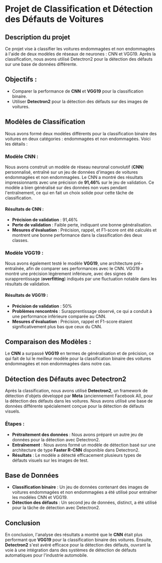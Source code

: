 # Projet de Classification et Détection des Défauts de Voitures

## Description du projet
Ce projet vise à classifier les voitures endommagées et non endommagées à l'aide de deux modèles de réseaux de neurones : CNN et VGG19. Après la classification, nous avons utilisé Detectron2 pour la détection des défauts sur une base de données différente.

## Objectifs :
- Comparer la performance de **CNN** et **VGG19** pour la classification binaire.
- Utiliser **Detectron2** pour la détection des défauts sur des images de voitures.

## Modèles de Classification
Nous avons formé deux modèles différents pour la classification binaire des voitures en deux catégories : endommagées et non endommagées. Voici les détails :

### Modèle CNN :
Nous avons construit un modèle de réseau neuronal convolutif (**CNN**) personnalisé, entraîné sur un jeu de données d'images de voitures endommagées et non endommagées. Le CNN a montré des résultats impressionnants avec une précision de **91,46%** sur le jeu de validation. Ce modèle a bien généralisé sur des données non vues pendant l'entraînement, ce qui en fait un choix solide pour cette tâche de classification.

#### Résultats de CNN :
- **Précision de validation** : 91,46%
- **Perte de validation** : Faible perte, indiquant une bonne généralisation.
- **Mesures d'évaluation** : Précision, rappel, et F1-score ont été calculés et montrent une bonne performance dans la classification des deux classes.

### Modèle VGG19 :
Nous avons également testé le modèle **VGG19**, une architecture pré-entraînée, afin de comparer ses performances avec le CNN. VGG19 a montré une précision légèrement inférieure, avec des signes de surapprentissage (**overfitting**) indiqués par une fluctuation notable dans les résultats de validation.

#### Résultats de VGG19 :
- **Précision de validation** : 50%
- **Problèmes rencontrés** : Surapprentissage observé, ce qui a conduit à une performance inférieure comparée au CNN.
- **Mesures d'évaluation** : Précision, rappel et F1-score étaient significativement plus bas que ceux du CNN.

## Comparaison des Modèles :
Le **CNN** a surpassé **VGG19** en termes de généralisation et de précision, ce qui fait de lui le meilleur modèle pour la classification binaire des voitures endommagées et non endommagées dans notre cas.

## Détection des Défauts avec Detectron2
Après la classification, nous avons utilisé **Detectron2**, un framework de détection d'objets développé par **Meta** (anciennement Facebook AI), pour la détection des défauts dans les voitures. Nous avons utilisé une base de données différente spécialement conçue pour la détection de défauts visuels.

### Étapes :
- **Prétraitement des données** : Nous avons préparé un autre jeu de données pour la détection avec Detectron2.
- **Entraînement** : Nous avons formé un modèle de détection basé sur une architecture de type **Faster R-CNN** disponible dans Detectron2.
- **Résultats** : Le modèle a détecté efficacement plusieurs types de défauts visuels sur les images de test.

## Base de Données
- **Classification binaire** : Un jeu de données contenant des images de voitures endommagées et non endommagées a été utilisé pour entraîner les modèles CNN et VGG19.
- **Détection des défauts** : Un second jeu de données, distinct, a été utilisé pour la tâche de détection avec Detectron2.

## Conclusion
En conclusion, l'analyse des résultats a montré que le **CNN** était plus performant que **VGG19** pour la classification binaire des voitures. Ensuite, **Detectron2** s'est avéré efficace pour la détection des défauts, ouvrant la voie à une intégration dans des systèmes de détection de défauts automatiques pour l'industrie automobile.
